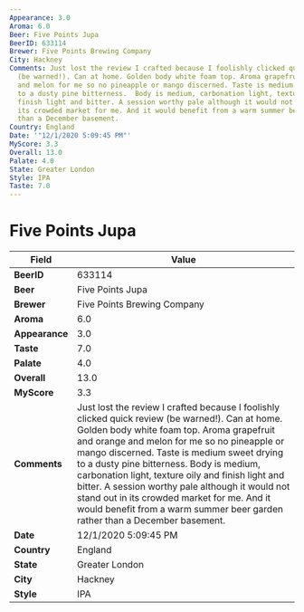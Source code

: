 ```yaml
---
Appearance: 3.0
Aroma: 6.0
Beer: Five Points Jupa
BeerID: 633114
Brewer: Five Points Brewing Company
City: Hackney
Comments: Just lost the review I crafted because I foolishly clicked quick review
  (be warned!). Can at home. Golden body white foam top. Aroma grapefruit and orange
  and melon for me so no pineapple or mango discerned. Taste is medium sweet drying
  to a dusty pine bitterness.  Body is medium, carbonation light, texture oily and
  finish light and bitter. A session worthy pale although it would not stand out in
  its crowded market for me. And it would benefit from a warm summer beer garden rather
  than a December basement.
Country: England
Date: '"12/1/2020 5:09:45 PM"'
MyScore: 3.3
Overall: 13.0
Palate: 4.0
State: Greater London
Style: IPA
Taste: 7.0
---
```


# Five Points Jupa

| Field         | Value |
|---------------|-------|
| **BeerID** | 633114 |
| **Beer** | Five Points Jupa |
| **Brewer** | Five Points Brewing Company |
| **Aroma** | 6.0 |
| **Appearance** | 3.0 |
| **Taste** | 7.0 |
| **Palate** | 4.0 |
| **Overall** | 13.0 |
| **MyScore** | 3.3 |
| **Comments** | Just lost the review I crafted because I foolishly clicked quick review (be warned!). Can at home. Golden body white foam top. Aroma grapefruit and orange and melon for me so no pineapple or mango discerned. Taste is medium sweet drying to a dusty pine bitterness.  Body is medium, carbonation light, texture oily and finish light and bitter. A session worthy pale although it would not stand out in its crowded market for me. And it would benefit from a warm summer beer garden rather than a December basement. |
| **Date** | 12/1/2020 5:09:45 PM |
| **Country** | England |
| **State** | Greater London |
| **City** | Hackney |
| **Style** | IPA |
